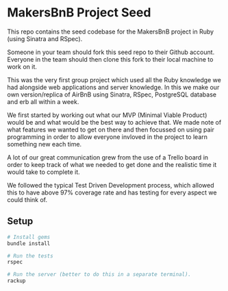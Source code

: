 # MakersBnB Project Seed

This repo contains the seed codebase for the MakersBnB project in Ruby (using Sinatra and RSpec).

Someone in your team should fork this seed repo to their Github account. Everyone in the team should then clone this fork to their local machine to work on it.

This was the very first group project which used all the Ruby knowledge we had alongside web applications and server knowledge. In this we make our own version/replica of AirBnB using Sinatra, RSpec, PostgreSQL database and erb all within a week. 

We first started by working out what our MVP (Minimal Viable Product) would be and what would be the best way to achieve that. We made note of what features we wanted to get on there and then focussed on using pair programming in order to allow everyone invloved in the project to learn something new each time. 

A lot of our great communication grew from the use of a Trello board in order to keep track of what we needed to get done and the realistic time it would take to complete it. 

We followed the typical Test Driven Development process, which allowed this to have above 97% coverage rate and has testing for every aspect we could think of.

## Setup

```bash
# Install gems
bundle install

# Run the tests
rspec

# Run the server (better to do this in a separate terminal).
rackup
```
